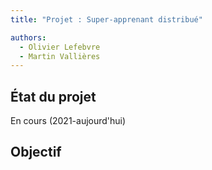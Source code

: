 ```yaml
---
title: "Projet : Super-apprenant distribué"

authors:
  - Olivier Lefebvre
  - Martin Vallières
---
```


## État du projet

En cours (2021-aujourd'hui)

## Objectif
